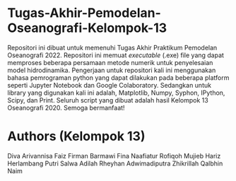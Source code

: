 # Tugas-Akhir-Pemodelan-Oseanografi-Kelompok-13
Repositori ini dibuat untuk memenuhi Tugas Akhir Praktikum Pemodelan Oseanografi 2022. Repositori ini memuat _executable_ (.exe) file yang dapat memproses beberapa persamaan metode numerik untuk penyelesaian model hidrodinamika. Pengerjaan untuk repositori kali ini menggunakan bahasa pemrograman python yang dapat dilakukan pada beberapa platform seperti Jupyter Notebook dan Google Colaboratory. Sedangkan untuk library yang digunakan kali ini adalah, Matplotlib, Numpy, Syphon, IPython, Scipy, dan Print. Seluruh script yang dibuat adalah hasil Kelompok 13 Oseanografi 2020. Semoga bermanfaat!
# Authors (Kelompok 13)
Diva Arivannisa
Faiz Firman Barmawi
Fina Naafiatur Rofiqoh
Mujieb Hariz Herlambang
Putri Salwa Adilah
Rheyhan Adwimadiputra
Zhikrillah Qalbhin Naim
